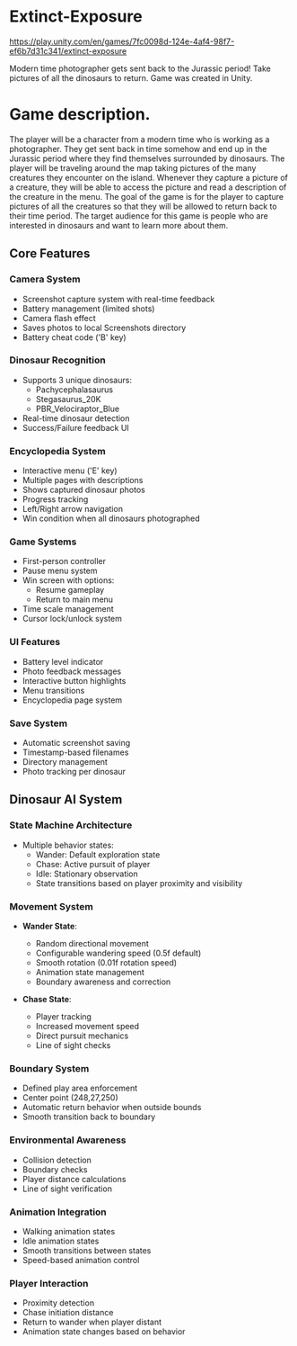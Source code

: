# Extinct-Exposure

https://play.unity.com/en/games/7fc0098d-124e-4af4-98f7-ef6b7d31c341/extinct-exposure

 Modern time photographer gets sent back to the Jurassic period! Take pictures of all the dinosaurs to return. Game was created in Unity.

# Game description. 
The player will be a character from a modern time who is working as a photographer. They get sent back in time somehow and end up in the Jurassic period where they find themselves surrounded by dinosaurs. The player will be traveling around the map taking pictures of the many creatures they encounter on the island. Whenever they capture a picture of a creature, they will be able to access the picture and read a description of the creature in the menu. The goal of the game is for the player to capture pictures of all the creatures so that they will be allowed to return back to their time period. The target audience for this game is people who are interested in dinosaurs and want to learn more about them.

## Core Features

### Camera System
- Screenshot capture system with real-time feedback
- Battery management (limited shots)
- Camera flash effect
- Saves photos to local Screenshots directory
- Battery cheat code ('B' key)

### Dinosaur Recognition
- Supports 3 unique dinosaurs:
  - Pachycephalasaurus
  - Stegasaurus_20K
  - PBR_Velociraptor_Blue
- Real-time dinosaur detection
- Success/Failure feedback UI

### Encyclopedia System
- Interactive menu ('E' key)
- Multiple pages with descriptions
- Shows captured dinosaur photos
- Progress tracking
- Left/Right arrow navigation
- Win condition when all dinosaurs photographed

### Game Systems
- First-person controller
- Pause menu system
- Win screen with options:
  - Resume gameplay
  - Return to main menu
- Time scale management
- Cursor lock/unlock system

### UI Features
- Battery level indicator
- Photo feedback messages
- Interactive button highlights
- Menu transitions
- Encyclopedia page system

### Save System
- Automatic screenshot saving
- Timestamp-based filenames
- Directory management
- Photo tracking per dinosaur

## Dinosaur AI System

### State Machine Architecture
- Multiple behavior states:
  - Wander: Default exploration state
  - Chase: Active pursuit of player
  - Idle: Stationary observation
  - State transitions based on player proximity and visibility

### Movement System
- **Wander State**:
  - Random directional movement
  - Configurable wandering speed (0.5f default)
  - Smooth rotation (0.01f rotation speed)
  - Animation state management
  - Boundary awareness and correction

- **Chase State**:
  - Player tracking
  - Increased movement speed
  - Direct pursuit mechanics
  - Line of sight checks

### Boundary System
- Defined play area enforcement
- Center point (248,27,250)
- Automatic return behavior when outside bounds
- Smooth transition back to boundary

### Environmental Awareness
- Collision detection
- Boundary checks
- Player distance calculations
- Line of sight verification

### Animation Integration
- Walking animation states
- Idle animation states
- Smooth transitions between states
- Speed-based animation control

### Player Interaction
- Proximity detection
- Chase initiation distance
- Return to wander when player distant
- Animation state changes based on behavior

